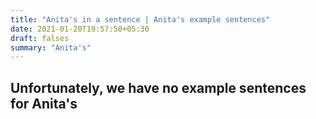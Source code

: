 ```yaml
---
title: "Anita's in a sentence | Anita's example sentences"
date: 2021-01-20T19:57:50+05:30
draft: falses
summary: "Anita's"
---
```

## Unfortunately, we have no example sentences for Anita's                 
